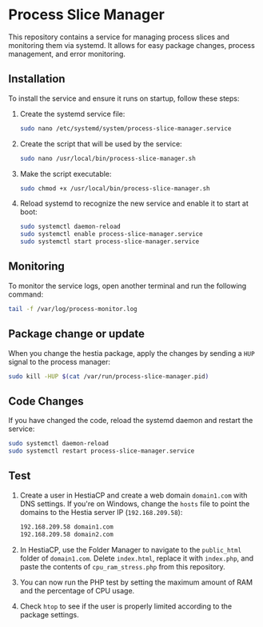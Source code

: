 # Process Slice Manager

This repository contains a service for managing process slices and monitoring them via systemd. It allows for easy package changes, process management, and error monitoring.

## Installation

To install the service and ensure it runs on startup, follow these steps:

1. Create the systemd service file:
    ```bash
    sudo nano /etc/systemd/system/process-slice-manager.service
    ```

2. Create the script that will be used by the service:
    ```bash
    sudo nano /usr/local/bin/process-slice-manager.sh
    ```

3. Make the script executable:
    ```bash
    sudo chmod +x /usr/local/bin/process-slice-manager.sh
    ```

4. Reload systemd to recognize the new service and enable it to start at boot:
    ```bash
    sudo systemctl daemon-reload
    sudo systemctl enable process-slice-manager.service
    sudo systemctl start process-slice-manager.service
    ```

## Monitoring

To monitor the service logs, open another terminal and run the following command:
```bash
tail -f /var/log/process-monitor.log
 ```

## Package change or update

When you change the hestia package, apply the changes by sending a `HUP` signal to the process manager:
```bash
sudo kill -HUP $(cat /var/run/process-slice-manager.pid)
 ```

## Code Changes
If you have changed the code, reload the systemd daemon and restart the service:
```bash
sudo systemctl daemon-reload
sudo systemctl restart process-slice-manager.service
 ```

## Test

1. Create a user in HestiaCP and create a web domain `domain1.com` with DNS settings. If you're on Windows, change the `hosts` file to point the domains to the Hestia server IP (`192.168.209.58`):

    ```bash
    192.168.209.58 domain1.com
    192.168.209.58 domain2.com
    ```

2. In HestiaCP, use the Folder Manager to navigate to the `public_html` folder of `domain1.com`. Delete `index.html`, replace it with `index.php`, and paste the contents of `cpu_ram_stress.php` from this repository.

3. You can now run the PHP test by setting the maximum amount of RAM and the percentage of CPU usage.

4. Check `htop` to see if the user is properly limited according to the package settings.

